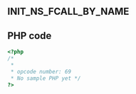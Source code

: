 INIT\_NS\_FCALL\_BY\_NAME
-------------------------

PHP code
--------

``` php
<?php 
/*
 * 
 * opcode number: 69
 * No sample PHP yet */
?>
```
